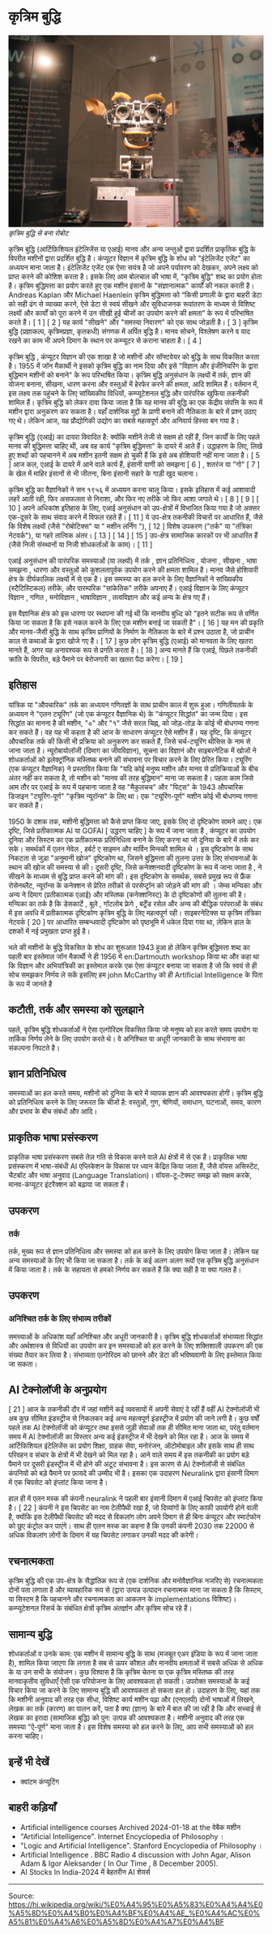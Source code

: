 # कृत्रिम बुद्धि

![](../../images/0242d527c769e3aa.jpg)
*कृत्रिम बुद्धि से बना रोबोट*

कृत्रिम बुद्धि (आर्टिफ़िशियल इंटेलिजेंस या एआई) मानव और अन्य जन्तुओं द्वारा प्रदर्शित प्राकृतिक बुद्धि के विपरीत मशीनों द्वारा प्रदर्शित बुद्धि है। कंप्यूटर विज्ञान में कृत्रिम बुद्धि के शोध को "इंटेलिजेंट एजेंट" का अध्ययन माना जाता है। इंटेलिजेंट एजेंट एक ऐसा सयंत्र है जो अपने पर्यावरण को देखकर, अपने लक्ष्य को प्राप्त करने की कोशिश करता है। इसके लिए आम बोलचाल की भाषा में, "कृत्रिम बुद्धि" शब्द का प्रयोग होता है। कृत्रिम बुद्धिमत्ता का प्रयोग करते हुए एक मशीन इंसानों के "संज्ञानात्मक" कार्यों की नकल करती है। Andreas Kaplan और Michael Haenlein कृत्रिम बुद्धिमत्ता को “किसी प्रणाली के द्वारा बाहरी डेटा को सही ढंग से व्याख्या करने, ऐसे डेटा से स्वयं सीखने और सुविधाजनक रूपांतरण के माध्यम से विशिष्ट लक्ष्यों और कार्यों को पूरा करने में उन सीखी हुई चीजों का उपयोग करने की क्षमता” के रूप में परिभाषित करते हैं। [ 1 ] [ 2 ] यह कार्य "सीखने" और "समस्या निवारण" को एक साथ जोड़ती है। [ 3 ] कृत्रिम बुद्धि (प्रज्ञाकल्प, कृत्रिमप्रज्ञा, कृतकधी) संगणक में अर्पित बुद्धि है। मानव सोचने, विश्लेषण करने व याद रखने का काम भी अपने दिमाग के स्थान पर कम्प्यूटर से कराना चाहता है। [ 4 ]

कृत्रिम बुद्धि , कंप्यूटर विज्ञान की एक शाखा है जो मशीनों और सॉफ्टवेयर को बुद्धि के साथ विकसित करता है। 1955 में जॉन मैकार्थी ने इसको कृत्रिम बुद्धि का नाम दिया और इसे "विज्ञान और इंजीनियरिंग के द्वारा बुद्धिमान मशीनों को बनाने" के रूप परिभाषित किया। कृत्रिम बुद्धि अनुसंधान के लक्ष्यों में तर्क, ज्ञान की योजना बनाना, सीखना, धारण करना और वस्तुओं में हेरफेर करने की क्षमता, आदि शामिल हैं। वर्तमान में, इस लक्ष्य तक पहुंचने के लिए सांख्यिकीय विधियों, कम्प्यूटेशनल बुद्धि और पारंपरिक खुफिया तकनीकी शामिल हैं। कृत्रिम बुद्धि को लेकर दावा किया जाता है कि यह मानव की बुद्धि का एक केंद्रीय संपत्ति के रूप में मशीन द्वारा अनुकरण कर सकता है। वहाँ दार्शनिक मुद्दों के प्राणी बनाने की नैतिकता के बारे में प्रश्न् उठाए गए थे। लेकिन आज, यह प्रौद्योगिकी उद्योग का सबसे महत्वपूर्ण और अनिवार्य हिस्सा बन गया है।

कृत्रिम बुद्धि (एआई) का दायरा विवादित है: क्योंकि मशीनें तेजी से सक्षम हो रहीं हैं, जिन कार्यों के लिए पहले मानव की बुद्धिमत्ता चाहिए थी, अब वह कार्य "कृत्रिम बुद्धिमत्ता" के दायरे में आते हैं। उद्धाहरण के लिए, लिखे हुए शब्दों को पहचानने में अब मशीन इतनी सक्षम हो चुकी हैं कि इसे अब होशियारी नहीं माना जाता है। [ 5 ] आज कल, एआई के दायरे में आने वाले कार्य हैं, इंसानी वाणी को समझना [ 6 ] , शतरंज या "गो" [ 7 ] के खेल में माहिर इंसानों से भी जीतना, बिना इंसानी सहारे के गाड़ी खुद चलाना।

कृत्रिम बुद्धि का वैज्ञानिकों ने सन १९५६ में अध्ययन करना चालू किया। इसके इतिहास में कई आशावादी लहरें आती रही, फिर असफलता से निराशा, और फिर नए तरीके जो फिर आशा जगाते थे। [ 8 ] [ 9 ] [ 10 ] अपने अधिकांश इतिहास के लिए, एआई अनुसंधान को उप-क्षेत्रों में विभाजित किया गया है जो अक्सर एक-दूसरे के साथ संवाद करने में विफल रहते हैं। [ 11 ] ये उप-क्षेत्र तकनीकी विचारों पर आधारित हैं, जैसे कि विशेष लक्ष्यों (जैसे "रोबोटिक्स" या " मशीन लर्निंग "), [ 12 ] विशेष उपकरण ("तर्क" या "तंत्रिका नेटवर्क"), या गहरे तात्विक अंतर। [ 13 ] [ 14 ] [ 15 ] उप-क्षेत्र सामाजिक कारकों पर भी आधारित हैं (जैसे निजी संस्थानों या निजी शोधकर्ताओं के काम)। [ 11 ]

एआई अनुसंधान की पारंपरिक समस्याओं (या लक्ष्यों) में तर्क , ज्ञान प्रतिनिधित्व , योजना , सीखना , भाषा समझना , धारणा और वस्तुओं को कुशलतापूर्वक उपयोग करने की क्षमता शामिल है। मानव जैसे होशियारी क्षेत्र के दीर्घकालिक लक्ष्यों में से एक है। इस समस्या का हल करने के लिए वैज्ञानिकों ने सांख्यिकीय (स्टैटिस्टिकल) तरीके, और पारम्परिक "सांकेतिक" तरीके अपनाए हैं। एआई विज्ञान के लिए कंप्यूटर विज्ञान , गणित , मनोविज्ञान , भाषाविज्ञान , तत्वविज्ञान और कई अन्य के क्षेत्र गए हैं।

इस वैज्ञानिक क्षेत्र को इस धारणा पर स्थापना की गई थी कि मानवीय बुध्दि को "इतने सटीक रूप से वर्णित किया जा सकता है कि इसे नकल करने के लिए एक मशीन बनाई जा सकती है"। [ 16 ] यह मन की प्रकृति और मानव-जैसी बुद्धि के साथ कृत्रिम प्राणियों के निर्माण के नैतिकता के बारे में प्रश्न उठाता है, जो प्राचीन काल से कथाओं के द्वारा खोजे गए हैं। [ 17 ] कुछ लोग कृत्रिम बुद्धि (एआई) को मानवता के लिए खतरा मानते हैं, अगर यह अनावश्यक रूप से प्रगति करता है। [ 18 ] अन्य मानते हैं कि एआई, पिछले तकनीकी क्रांति के विपरीत, बड़े पैमाने पर बेरोजगारी का खतरा पैदा करेगा। [ 19 ]

## इतिहास

यांत्रिक या "औपचारिक" तर्क का अध्ययन गणितज्ञों के साथ प्राचीन काल में शुरू हुआ। गणितीयतर्क के अध्ययन ने "एलन ट्यूरिंग" (जो एक कंप्यूटर वैज्ञानिक थे) के "कंप्यूटर सिद्धांत" का जन्म दिया। इस सिद्धांत का मानना है की मशीन, "०" और "१" जैसे सरल चिह्न, को जोड़-तोड़ के कोई भी बोधगम्य गणना कर सकते हैं। वह यह भी कहता है की आज के साधारण कंप्यूटर ऐसे मशीन हैं। यह दृष्टि, कि कंप्यूटर औपचारिक तर्क की किसी भी प्रक्रिया को अनुकरण कर सकते हैं, जिसे चर्च-ट्यूरिंग थीसिस के नाम से जाना जाता है। न्यूरोबायोलॉजी (दिमाग का जीवविज्ञान), सूचना का विज्ञानं और साइबरनेटिक में खोजों ने शोधकर्ताओं को इलेक्ट्रॉनिक मस्तिष्क बनाने की संभावना पर विचार करने के लिए प्रेरित किया। ट्यूरिंग (एक कंप्यूटर वैज्ञानिक) ने प्रस्तावित किया कि "यदि कोई मनुष्य मशीन और मानव से प्रतिक्रियाओं के बीच अंतर नहीं कर सकता है, तो मशीन को "मानव की तरह बुद्धिमान" माना जा सकता है। पहला काम जिसे आम तौर पर एआई के रूप में पहचाना जाता है वह "मैकुलचच" और "पिट्स" के 1943 औपचारिक डिजाइन "ट्यूरिंग-पूर्ण" "कृत्रिम न्यूरॉन्स" के लिए था। एक "ट्यूरिंग-पूर्ण" मशीन कोई भी बोधगम्य गणना कर सकते हैं।

1950 के दशक तक, मशीनी बुद्धिमत्ता को कैसे प्राप्त किया जाए, इसके लिए दो दृष्टिकोण सामने आए। एक दृष्टि, जिसे प्रतीकात्मक AI या GOFAI [ उद्धरण चाहिए ] के रूप में जाना जाता है , कंप्यूटर का उपयोग दुनिया और सिस्टम का एक प्रतीकात्मक प्रतिनिधित्व बनाने के लिए करना था जो दुनिया के बारे में तर्क कर सके। समर्थकों में एलन नेवेल , हर्बर्ट ए साइमन और मार्विन मिन्स्की शामिल थे । इस दृष्टिकोण के साथ निकटता से जुड़ा "अनुमानी खोज" दृष्टिकोण था, जिसने बुद्धिमत्ता की तुलना उत्तर के लिए संभावनाओं के स्थान की खोज की समस्या से की। दूसरी दृष्टि, जिसे कनेक्शनवादी दृष्टिकोण के रूप में जाना जाता है , ने सीखने के माध्यम से बुद्धि प्राप्त करने की मांग की। इस दृष्टिकोण के समर्थक, सबसे प्रमुख रूप से फ्रैंक रोसेनब्लैट, न्यूरॉन्स के कनेक्शन से प्रेरित तरीकों से परसेप्ट्रॉन को जोड़ने की मांग की । जेम्स मन्यिका और अन्य ने दिमाग (प्रतीकात्मक एआई) और मस्तिष्क (कनेक्शनिस्ट) के दो दृष्टिकोणों की तुलना की है। मन्यिका का तर्क है कि डेसकार्टे , बूले , गॉटलोब फ्रेगे , बर्ट्रेंड रसेल और अन्य की बौद्धिक परंपराओं के संबंध में इस अवधि में प्रतीकात्मक दृष्टिकोण कृत्रिम बुद्धि के लिए महत्वपूर्ण रही। साइबरनेटिक्स या कृत्रिम तंत्रिका नेटवर्क [ 20 ] पर आधारित सम्बन्धवादी दृष्टिकोण को पृष्ठभूमि में धकेल दिया गया था, लेकिन हाल के दशकों में नई प्रमुखता प्राप्त हुई है।

भले की मशीनों के बुद्धि विकसित के शोध का शुरूआत 1943 हुआ हो लेकिन कृत्रिम बुद्धिमत्ता शब्द का पहली बार इस्तेमाल जॉन मैकार्थी ने ही 1956 में en:Dartmouth workshop किया था और कहा था कि विज्ञान और अभियांत्रिकी का इस्तेमाल करके एक ऐसा कंप्यूटर बनाया जा सकता है जो कि स्वयं से ही सोच समझकर निर्णय ले सकें इसलिए हम john McCarthy को ही Artificial Intelligence के पिता के रूप में जानते है

## कटौती, तर्क और समस्या को सुलझाने

पहले, कृत्रिम बुद्धि शोधकर्ताओं ने ऐसा एल्गोरिदम विकसित किया जो मनुष्य को हल करते समय उपयोग या तार्किक निर्णय लेने के लिए उपयोग करते थे। वे अनिश्चित या अधूरी जानकारी के साथ 
संभावना का संकल्पना निपटते है।

## ज्ञान प्रतिनिधित्व

समस्याओं का हल करते समय, मशीनों को दुनिया के बारे में व्यापक ज्ञान की आवश्यकता होगी। कृत्रिम बुद्धि को प्रतिनिधित्व करने के लिए जरूरत कि चीजों है: वस्तुओं, गुण, श्रेणियों, समाधान, घटनाओं, समय, कारण और प्रभाव के बीच संबंधों और आदि।

## प्राकृतिक भाषा प्रसंस्करण

प्राकृतिक भाषा प्रसंस्करण सबसे तेज़ गति से विकास करने वाले AI क्षेत्रों में से एक है। प्राकृतिक भाषा प्रसंस्करण में भाषा-संबंधी AI एप्लिकेशन के विकास पर ध्यान केंद्रित किया जाता हैं, जैसे वॉयस असिस्टेंट, चैटबॉट और भाषा अनुवाद (Language Translation)। वॉयस-टू-टेक्स्ट समझ को सक्षम करके, मानव-कंप्यूटर इंटरैक्शन को बढ़ाया जा सकता हैं।

## उपकरण

### तर्क

तर्क, मुख्य रूप से ज्ञान प्रतिनिधित्व और समस्या को हल करने के लिए उपयोग किया जाता है। लेकिन यह अन्य समस्याओं के लिए भी किया जा सकता है। तर्क के कई अलग अलग रूपों एस कृत्रिम बुद्धि अनुसंधान में किया जाता है। तर्क के सहायता से हमको निर्णय कर सकते हैं कि क्या सही है या क्या गलत है।

## उपकरण

### अनिश्चित तर्क के लिए संभाव्य तरीकों

समस्याओं के अधिकांश यहाँ अनिश्चित और अधूरी जानकारी है। कृत्रिम बुद्धि शोधकर्ताओं संभाव्यता सिद्धांत और अर्थशास्त्र से विधियों का उपयोग कर इन समस्याओं को हल करने के लिए शक्तिशाली उपकरण की एक संख्या तैयार कर लिया है। संभाव्यता एल्गोरिदम को छानने और डेटा की भविष्यवाणी के लिए इस्तेमाल किया जा सकता।

## AI टेक्नोलॉजी के अनुप्रयोग

[ 21 ] आज के तकनीकी दौर में जहां मशीनें कई व्यवसायों में अपनी सेवाएं दे रहीं हैं वहीं AI टेक्नोलॉजी भी अब कुछ सीमित इंडस्ट्रीज से निकलकर कई अन्य महत्वपूर्ण इंडस्ट्रीज में प्रयोग की जाने लगी है। कुछ वर्षों पहले तक AI टेक्नोलॉजी को कंप्यूटर तथा इससे जुड़ी सेवाओं तक ही सीमित माना जाता था, परंतु वर्तमान समय में AI टेक्नोलॉजी का विस्तार अन्य कई इंडस्ट्रीज में भी देखने को मिल रहा है। आज के समय में आर्टिफिशियल इंटेलिजेंस का प्रयोग शिक्षा, ग्राहक सेवा, मनोरंजन, ऑटोमोबाइल और इसके साथ ही साथ परिवहन व संचार के क्षेत्रों में भी देखने को मिल रहा है। आने वाले समय में इस तकनीकी का प्रयोग बड़े पैमाने पर दूसरी इंडस्ट्रीज में भी होने की अटूट संभावना है। इस कारण से AI टेक्नोलॉजी से संबंधित कंपनियों को बड़े पैमाने पर फ़ायदे की उम्मीद भी है। इसका एक उदाहरण Neuralink द्वारा इंसानी दिमाग में एक चिपसेट को इंप्लांट किया जाना है।

हाल ही में एलन मस्क की कंपनी neuralink ने पहली बार इंसानी दिमाग में एआई चिपसेट को इंप्लांट किया है। [ 22 ] कंपनी ने इस चिपसेट का नाम टेलीपैथी रखा है, जो दिव्यांगों के लिए काफी उपयोगी होने वाली है, क्योंकि इस टेलीपैथी चिपसेट की मदद से विकलांग लोग अपने दिमाग से ही बिना कंप्यूटर और स्मार्टफोन को छुए कंट्रोल कर पाएंगे। साथ ही एलन मस्क का कहना है कि उनकी कंपनी 2030 तक 22000 से अधिक विकलांग लोगों के दिमाग में यह चिपसेट लगाकर उनकी मदद की करेगी।

## रचनात्मकता

कृत्रिम बुद्धि की एक उप-क्षेत्र के सैद्धांतिक रूप से (एक दार्शनिक और मनोवैज्ञानिक नजरिए से) रचनात्मकता दोनों पता लगाता है और व्यावहारिक रूप से (द्वारा उत्पन्न उत्पादन रचनात्मक माना जा सकता है कि सिस्टम, या सिस्टम है कि पहचानने और रचनात्मकता का आकलन के implementations विशिष्ट)। कम्प्यूटेशनल रिसर्च के संबंधित क्षेत्रों कृत्रिम अंतर्ज्ञान और कृत्रिम सोच रहे हैं।

## सामान्य बुद्धि

शोधकर्ताओं व उनके काम: एक मशीन में सामान्य बुद्धि के साथ (मजबूत एअर इंडिया के रूप में जाना जाता है), शामिल किया जाएगा कि लगता है सब से ऊपर कौशल और मानवीय क्षमताओं में सबसे अधिक से अधिक के या उन सभी के संयोजन। कुछ विश्वास है कि कृत्रिम चेतना या एक कृत्रिम मस्तिष्क की तरह मानवाकृतीय सुविधाएँ ऐसी एक परियोजना के लिए आवश्यकता हो सकती।
उपरोक्त समस्याओं के कई विचार किया जा करने के लिए सामान्य बुद्धि की आवश्यकता हो सकता हल हो। उदाहरण के लिए, यहां तक कि मशीनी अनुवाद की तरह एक सीधा, विशिष्ट कार्य मशीन पढ़ा और (एनएलपी) दोनों भाषाओं में लिखने, लेखक का तर्क (कारण) का पालन करें, पता है क्या (ज्ञान) के बारे में बात की जा रही है कि और सच्चाई से लेखक का इरादा (सामाजिक बुद्धि) को पुन: उत्पन्न की आवश्यकता है। मशीनी अनुवाद की तरह एक समस्या "ऐ-पूर्ण" माना जाता है। इस विशेष समस्या को हल करने के लिए, आप सभी समस्याओं को हल करना चाहिए।

## इन्हें भी देखें

- क्वांटम कंप्यूटिंग

## बाहरी कड़ियाँ

- Artificial intelligence courses Archived 2024-01-18 at the वेबैक मशीन
- "Artificial Intelligence". Internet Encyclopedia of Philosophy ।
- "Logic and Artificial Intelligence". Stanford Encyclopedia of Philosophy ।
- Artificial Intelligence . BBC Radio 4 discussion with John Agar, Alison Adam & Igor Aleksander ( In Our Time , 8 December 2005).
- AI Stocks In India-2024 में बेहतरीन AI शेयर्स

---
Source: https://hi.wikipedia.org/wiki/%E0%A4%95%E0%A5%83%E0%A4%A4%E0%A5%8D%E0%A4%B0%E0%A4%BF%E0%A4%AE_%E0%A4%AC%E0%A5%81%E0%A4%A6%E0%A5%8D%E0%A4%A7%E0%A4%BF
